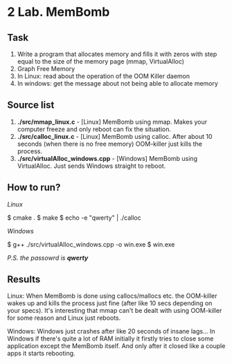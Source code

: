 # 2 Lab. MemBomb

## Task 
1. Write a program that allocates memory and fills it with zeros with step equal to the size of the memory page (mmap, VirtualAlloc)
2. Graph Free Memory
3. In Linux: read about the operation of the OOM Killer daemon
4. In windows: get the message about not being able to allocate memory

## Source list 
1. **./src/mmap_linux.c** - [Linux] MemBomb using mmap. Makes your computer freeze and only reboot can fix the situation.
2. **./src/calloc_linux.c** - [Linux] MemBomb using calloc. After about 10 seconds (when there is no free memory) OOM-killer just kills the process.
3. **./src/virtualAlloc_windows.cpp** - [Windows] MemBomb using VirtualAlloc. Just sends Windows straight to reboot. 

## How to run?
*Linux*

> 
  $ cmake .
  $ make 
  $ echo -e "qwerty" | ./calloc 

*Windows*
> 
  $ g++ ./src/virtualAlloc_windows.cpp -o win.exe
  $ win.exe

*P.S. the passowrd is **qwerty***

## Results
Linux:
When MemBomb is done using callocs/mallocs etc. the OOM-killer wakes up and kills the process just fine (after like 10 secs depending on your specs).
It's interesting that mmap can't be dealt with using OOM-killer for some reason and Linux just reboots. 

Windows:
Windows just crashes after like 20 seconds of insane lags... 
In Windows if there's quite a lot of RAM initially it firstly tries to close some application except the MemBomb itself. And only after it closed like a couple apps it starts rebooting.
